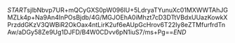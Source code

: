 $START$sjlbNbvp7UR+mQCyGXS0pW096lU+5LdryaTYunuXc01MXWWTAhJGMZLk4p+Na9An4InPOsBjdb/4G/MGJOEhA0iMhzt7cD3DTtVBdxUUazKowkXPrzddGKzV3QWBiR2OkOax4ntLirK2uf6eAUpGcHrov6T22Iy8eZTMfurfrdTnAw/aDGy58Ze9Ug1DJFD/B4W0CDvv6pN1iuS7/ms+Pg==$END$